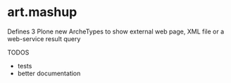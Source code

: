 art.mashup
==========

Defines 3 Plone new ArcheTypes to show external web page, XML file or a web-service result query


TODOS

- tests
- better documentation
